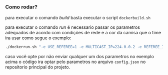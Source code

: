 ### Como rodar?

para executar o comando *build* basta executar o script ```dockerbuild.sh```

para executar o comando *run* é necessario passar os parametros adequados de acordo com condições de rede e a cor da camisa que o time ira usar como segue o exemplo:

```bash
./dockerrun.sh "-e USE_REFEREE=1 -e MULTICAST_IP=224.0.0.2 -e REFEREE_IP=224.5.23.2 -e REFEREE_PORT=10003 -e HOST_IP=localhost -e VISION_PORT=10002 -e COMMAND_PORT=20011 -e TEAM_COLOR=blue"
```

caso você opte por não enviar qualquer um dos parametros no exemplo acima o código ira optar pelo parametros no arquivo ```config.json``` no repositorio principal do projeto.
